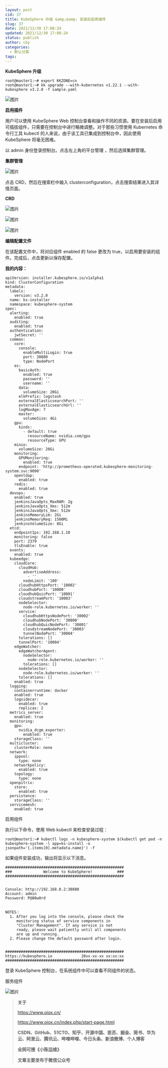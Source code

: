 ```yaml
---
layout: post
cid: 37
title: KubeSphere 升级 &amp;&amp; 安装后启用插件
slug: 37
date: 2021/12/30 17:08:24
updated: 2021/12/30 17:08:24
status: publish
author: cby
categories: 
  - 默认分类
tags: 
---
```



**KubeSphere 升级**

  

```
root@master1:~# export KKZONE=cn
root@master1:~# kk upgrade --with-kubernetes v1.22.1 --with-kubesphere v3.2.0 -f sample.yaml

```

  

![图片](https://p3-juejin.byteimg.com/tos-cn-i-k3u1fbpfcp/86d0648beb37491e99cece464f937e9c~tplv-k3u1fbpfcp-zoom-1.image)

  

**启用插件**

  

用户可以使用 KubeSphere Web 控制台查看和操作不同的资源。要在安装后启用可插拔组件，只需要在控制台中进行略微调整。对于那些习惯使用 Kubernetes 命令行工具 kubectl 的人来说，由于该工具已集成到控制台中，因此使用 KubeSphere 将毫无困难。

  
  

以 admin 身份登录控制台。点击左上角的平台管理 ，然后选择集群管理。

  

**集群管理**

  

![图片](https://p3-juejin.byteimg.com/tos-cn-i-k3u1fbpfcp/4c9d92a98e4a41948018cce16f0d797c~tplv-k3u1fbpfcp-zoom-1.image)

  

点击 CRD，然后在搜索栏中输入 clusterconfiguration，点击搜索结果进入其详情页面。

  

**CRD**

  

![图片](https://p3-juejin.byteimg.com/tos-cn-i-k3u1fbpfcp/bb05d28c223f40059dbf1f976b18ae5f~tplv-k3u1fbpfcp-zoom-1.image)

  

![图片](https://p3-juejin.byteimg.com/tos-cn-i-k3u1fbpfcp/7fc15c98332e452283636def960fbaf1~tplv-k3u1fbpfcp-zoom-1.image)

  

![图片](https://p3-juejin.byteimg.com/tos-cn-i-k3u1fbpfcp/0dd29db03665424fbb051f47d0b12e65~tplv-k3u1fbpfcp-zoom-1.image)

  

  

**编辑配置文件**

  

在该配置文件中，将对应组件 enabled 的 false 更改为 true，以启用要安装的组件。完成后，点击更新以保存配置。

  

**我的内容：**

  

```
apiVersion: installer.kubesphere.io/v1alpha1
kind: ClusterConfiguration
metadata:
  labels:
    version: v3.2.0
  name: ks-installer
  namespace: kubesphere-system
spec:
  alerting:
    enabled: true
  auditing:
    enabled: true
  authentication:
    jwtSecret: ''
  common:
    core:
      console:
        enableMultiLogin: true
        port: 30880
        type: NodePort
    es:
      basicAuth:
        enabled: true
        password: ''
        username: ''
      data:
        volumeSize: 20Gi
      elkPrefix: logstash
      externalElasticsearchPort: ''
      externalElasticsearchUrl: ''
      logMaxAge: 7
      master:
        volumeSize: 4Gi
    gpu:
      kinds:
        - default: true
          resourceName: nvidia.com/gpu
          resourceType: GPU
    minio:
      volumeSize: 20Gi
    monitoring:
      GPUMonitoring:
        enabled: true
      endpoint: 'http://prometheus-operated.kubesphere-monitoring-system.svc:9090'
    openldap:
      enabled: true
    redis:
      enabled: true
  devops:
    enabled: true
    jenkinsJavaOpts_MaxRAM: 2g
    jenkinsJavaOpts_Xms: 512m
    jenkinsJavaOpts_Xmx: 512m
    jenkinsMemoryLim: 2Gi
    jenkinsMemoryReq: 1500Mi
    jenkinsVolumeSize: 8Gi
  etcd:
    endpointIps: 192.168.1.10
    monitoring: false
    port: 2379
    tlsEnable: true
  events:
    enabled: true
  kubeedge:
    cloudCore:
      cloudHub:
        advertiseAddress:
          - ''
        nodeLimit: '100'
      cloudhubHttpsPort: '10002'
      cloudhubPort: '10000'
      cloudhubQuicPort: '10001'
      cloudstreamPort: '10003'
      nodeSelector:
        node-role.kubernetes.io/worker: ''
      service:
        cloudhubHttpsNodePort: '30002'
        cloudhubNodePort: '30000'
        cloudhubQuicNodePort: '30001'
        cloudstreamNodePort: '30003'
        tunnelNodePort: '30004'
      tolerations: []
      tunnelPort: '10004'
    edgeWatcher:
      edgeWatcherAgent:
        nodeSelector:
          node-role.kubernetes.io/worker: ''
        tolerations: []
      nodeSelector:
        node-role.kubernetes.io/worker: ''
      tolerations: []
    enabled: true
  logging:
    containerruntime: docker
    enabled: true
    logsidecar:
      enabled: true
      replicas: 2
  metrics_server:
    enabled: true
  monitoring:
    gpu:
      nvidia_dcgm_exporter:
        enabled: true
    storageClass: ''
  multicluster:
    clusterRole: none
  network:
    ippool:
      type: none
    networkpolicy:
      enabled: true
    topology:
      type: none
  openpitrix:
    store:
      enabled: true
  persistence:
    storageClass: ''
  servicemesh:
    enabled: true

```

  

启用组件

  

执行以下命令，使用 Web kubectl 来检查安装过程：

  

```
root@master1:~# kubectl logs -n kubesphere-system $(kubectl get pod -n kubesphere-system -l app=ks-install -o jsonpath='{.items[0].metadata.name}') -f

```

  

  

如果组件安装成功，输出将显示以下消息。

  

  

```
#####################################################
###              Welcome to KubeSphere!           ###
#####################################################


Console: http://192.168.0.2:30880
Account: admin
Password: P@88w0rd


NOTES：
  1. After you log into the console, please check the
     monitoring status of service components in
     "Cluster Management". If any service is not
     ready, please wait patiently until all components
     are up and running.
  2. Please change the default password after login.


#####################################################
https://kubesphere.io             20xx-xx-xx xx:xx:xx
#####################################################
```

  

登录 KubeSphere 控制台，在系统组件中可以查看不同组件的状态。

  

服务组件

  

![图片](https://p3-juejin.byteimg.com/tos-cn-i-k3u1fbpfcp/95291f0fccea4148a035a4cfd005dbcb~tplv-k3u1fbpfcp-zoom-1.image)

  
> **关于**
>
> https://www.oiox.cn/
>
> https://www.oiox.cn/index.php/start-page.html
>
> **CSDN、GitHub、51CTO、知乎、开源中国、思否、掘金、简书、华为云、阿里云、腾讯云、哔哩哔哩、今日头条、新浪微博、个人博客**
>
> **全网可搜《小陈运维》**
>
> **文章主要发布于微信公众号**